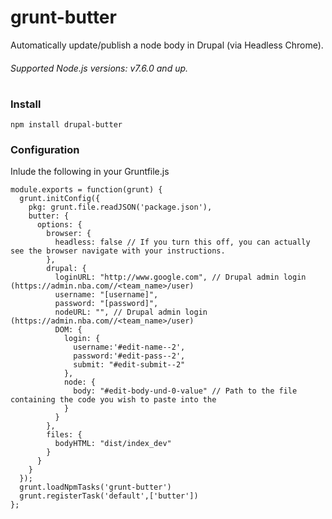# grunt-butter

Automatically update/publish a node body in Drupal (via Headless Chrome).

###### Supported Node.js versions: v7.6.0 and up.   
#
### Install
```
npm install drupal-butter
```

### Configuration 

Inlude the following in your Gruntfile.js

```
module.exports = function(grunt) {
  grunt.initConfig({
    pkg: grunt.file.readJSON('package.json'),
    butter: {
      options: {
        browser: {
          headless: false // If you turn this off, you can actually see the browser navigate with your instructions. 
        },
        drupal: {
          loginURL: "http://www.google.com", // Drupal admin login (https://admin.nba.com//<team_name>/user)
          username: "[username]",
          password: "[password]",
          nodeURL: "", // Drupal admin login (https://admin.nba.com//<team_name>/user)
          DOM: {
            login: {
              username:'#edit-name--2',
              password:'#edit-pass--2',
              submit: "#edit-submit--2"
            },
            node: {
              body: "#edit-body-und-0-value" // Path to the file containing the code you wish to paste into the
            }
          }
        },
        files: {
          bodyHTML: "dist/index_dev"
        }
      }
    }
  });
  grunt.loadNpmTasks('grunt-butter')
  grunt.registerTask('default',['butter'])
};
```